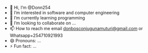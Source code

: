 - 👋 Hi, I’m @Donn254
- 👀 I’m interested in software and computer engineering 
- 🌱 I’m currently learning programming 
- 💞️ I’m looking to collaborate on ...
- 📫 How to reach me email donbosconjugunamuturi@gmail.com or Whatsapp+254710921993
- 😄 Pronouns: ...
- ⚡ Fun fact: ...

<!---
Donn254/Donn254 is a ✨ special ✨ repository because its `README.md` (this file) appears on your GitHub profile.
You can click the Preview link to take a look at your changes.
--->
